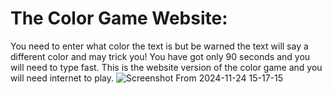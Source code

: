 # The Color Game Website:
You need to enter what color the text is but be warned the text will say a different color and may trick you! You have got only 90 seconds and you will need to type fast. This is the website version of the color game and you will need internet to play. 
![Screenshot From 2024-11-24 15-17-15](https://github.com/user-attachments/assets/3661ddce-d2a3-4590-994b-06c031dae8fa)
